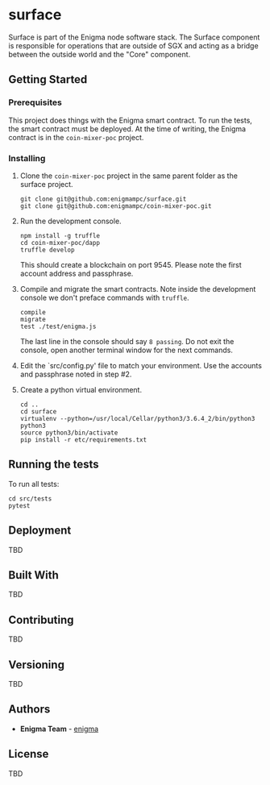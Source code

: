 # surface
Surface is part of the Enigma node software stack. The Surface component is responsible for operations that are outside of SGX and acting as a bridge between the outside world and the "Core" component.

## Getting Started


### Prerequisites

This project does things with the Enigma smart contract. To run the tests, the 
smart contract must be deployed. At the time of writing, the Enigma contract is
in the `coin-mixer-poc` project.

### Installing

1. Clone the `coin-mixer-poc` project in the same parent folder as the
 surface project.
    ```
    git clone git@github.com:enigmampc/surface.git 
    git clone git@github.com:enigmampc/coin-mixer-poc.git
    ```
    
2. Run the development console.
    ```
    npm install -g truffle
    cd coin-mixer-poc/dapp
    truffle develop
    ```
    This should create a blockchain on port 9545. Please note the first account
    address and passphrase.

3. Compile and migrate the smart contracts. Note inside the development console we don't preface commands with `truffle`.
    ```
    compile
    migrate
    test ./test/enigma.js
    ```
    The last line in the console should say `8 passing`.  Do not exit the console, open another terminal window
    for the next commands.

4. Edit the `src/config.py' file to match your environment. Use the accounts and
    passphrase noted in step #2. 
    
5. Create a python virtual environment.
    ```
    cd ..
    cd surface
    virtualenv --python=/usr/local/Cellar/python3/3.6.4_2/bin/python3 python3
    source python3/bin/activate
    pip install -r etc/requirements.txt
    ```


## Running the tests

To run all tests:

```
cd src/tests
pytest
```

## Deployment

TBD 

## Built With

TBD

## Contributing

TBD 

## Versioning

TBD 

## Authors

* **Enigma Team** - [enigma](https://enigma.co/)

## License

TBD
